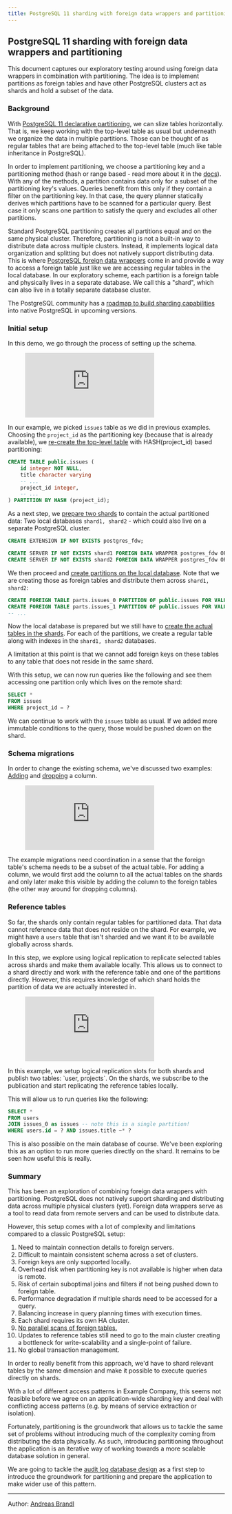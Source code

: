 ```yaml
---
title: PostgreSQL 11 sharding with foreign data wrappers and partitioning
---
```


## PostgreSQL 11 sharding with foreign data wrappers and partitioning

This document captures our exploratory testing around using foreign data wrappers in combination with partitioning. The idea is to implement partitions as foreign tables and have other PostgreSQL clusters act as shards and hold a subset of the data.

### Background

With [PostgreSQL 11 declarative partitioning](https://www.postgresql.org/docs/11/ddl-partitioning.html), we can slize tables horizontally. That is, we keep working with the top-level table as usual but underneath we organize the data in multiple partitions. Those can be thought of as regular tables that are being attached to the top-level table (much like table inheritance in PostgreSQL).

In order to implement partitioning, we choose a partitioning key and a partitioning method (hash or range based - read more about it in the [docs](https://www.postgresql.org/docs/11/ddl-partitioning.html#DDL-PARTITIONING-OVERVIEW)). With any of the methods, a partition contains data only for a subset of the partitioning key's values. Queries benefit from this only if they contain a filter on the partitioning key. In that case, the query planner statically derives which partitions have to be scanned for a particular query. Best case it only scans one partition to satisfy the query and excludes all other partitions.

Standard PostgreSQL partitioning creates all partitions equal and on the same physical cluster. Therefore, partitioning is not a built-in way to distribute data across multiple clusters. Instead, it implements logical data organization and splitting but does not natively support distributing data. This is where [PostgreSQL foreign data wrappers](https://www.postgresql.org/docs/12/postgres-fdw.html) come in and provide a way to access a foreign table just like we are accessing regular tables in the local database. In our exploratory scheme, each partition is a foreign table and physically lives in a separate database. We call this a "shard", which can also live in a totally separate database cluster.

The PostgreSQL community has a [roadmap to build sharding capabilities](https://wiki.postgresql.org/wiki/Built-in_Sharding) into native PostgreSQL in upcoming versions.

### Initial setup

In this demo, we go through the process of setting up the schema.

<figure class="video_container">
  <iframe src="https://www.youtube.com/watch?v=MiZFtM84x44" frameborder="0" allowfullscreen="true"> </iframe>
</figure>

In our example, we picked `issues` table as we did in previous examples. Choosing the `project_id` as the partitioning key (because that is already available), we [re-create the top-level table](https://example_company.com/example_company-org/example_company/-/blob/611126f9ea4f27be3e597aa2384a801319db1793/db/migrate/20200429095943_partition_issues_table.up.sql) with HASH(project_id) based partitioning:

```sql
CREATE TABLE public.issues (
    id integer NOT NULL,
    title character varying
    -- ...
    project_id integer,
    -- ...
) PARTITION BY HASH (project_id);
```

As a next step, we [prepare two shards](https://example_company.com/example_company-org/example_company/-/blob/611126f9ea4f27be3e597aa2384a801319db1793/db/migrate/20200429095943_partition_issues_table.up.sql#L65) to contain the actual partitioned data: Two local databases `shard1, shard2` - which could also live on a separate PostgreSQL cluster.

```sql
CREATE EXTENSION IF NOT EXISTS postgres_fdw;

CREATE SERVER IF NOT EXISTS shard1 FOREIGN DATA WRAPPER postgres_fdw OPTIONS (dbname 'shard1', host '...');
CREATE SERVER IF NOT EXISTS shard2 FOREIGN DATA WRAPPER postgres_fdw OPTIONS (dbname 'shard2', host '...');
```

We then proceed and [create partitions on the local database](https://example_company.com/example_company-org/example_company/-/blob/611126f9ea4f27be3e597aa2384a801319db1793/db/migrate/20200429095943_partition_issues_table.up.sql#L73). Note that we are creating those as foreign tables and distribute them across `shard1, shard2`:

```sql
CREATE FOREIGN TABLE parts.issues_0 PARTITION OF public.issues FOR VALUES WITH (modulus 8, remainder 0) SERVER shard1;
CREATE FOREIGN TABLE parts.issues_1 PARTITION OF public.issues FOR VALUES WITH (modulus 8, remainder 1) SERVER shard2;
-- ...
```

Now the local database is prepared but we still have to [create the actual tables in the shards](https://example_company.com/example_company-org/example_company/-/blob/611126f9ea4f27be3e597aa2384a801319db1793/db/sharding/shards_template.sql). For each of the partitions, we create a regular table along with indexes in the `shard1, shard2` databases.

A limitation at this point is that we cannot add foreign keys on these tables to any table that does not reside in the same shard.

With this setup, we can now run queries like the following and see them accessing one partition only which lives on the remote shard:

```sql
SELECT *
FROM issues
WHERE project_id = ?
```

We can continue to work with the `issues` table as usual. If we added more immutable conditions to the query, those would be pushed down on the shard.

### Schema migrations

In order to change the existing schema, we've discussed two examples: [Adding](https://example_company.com/example_company-org/example_company/-/tree/611126f9ea4f27be3e597aa2384a801319db1793/db/sharding/add_column) and [dropping](https://example_company.com/example_company-org/example_company/-/tree/611126f9ea4f27be3e597aa2384a801319db1793/db/sharding/drop_column) a column.

<figure class="video_container">
  <iframe src="https://www.youtube.com/watch?v=nt4Khi9Gr3o" frameborder="0" allowfullscreen="true"> </iframe>
</figure>

The example migrations need coordination in a sense that the foreign table's schema needs to be a subset of the actual table. For adding a column, we would first add the column to all the actual tables on the shards and only later make this visible by adding the column to the foreign tables (the other way around for dropping columns).

### Reference tables

So far, the shards only contain regular tables for partitioned data. That data cannot reference data that does not reside on the shard. For example, we might have a `users` table that isn't sharded and we want it to be available globally across shards.

In this step, we explore using logical replication to replicate selected tables across shards and make them available locally. This allows us to connect to a shard directly and work with the reference table and one of the partitions directly. However, this requires knowledge of which shard holds the partition of data we are actually interested in.

<figure class="video_container">
  <iframe src="https://www.youtube.com/watch?v=ztQtNmSYmEo" frameborder="0" allowfullscreen="true"> </iframe>
</figure>
In this example, we setup logical replication slots for both shards and publish two tables: `user, projects`. On the shards, we subscribe to the publication and start replicating the reference tables locally.

This will allow us to run queries like the following:

```sql
SELECT *
FROM users
JOIN issues_0 as issues -- note this is a single partition!
WHERE users.id = ? AND issues.title ~* ?
```

This is also possible on the main database of course. We've been exploring this as an option to run more queries directly on the shard. It remains to be seen how useful this is really.

### Summary

This has been an exploration of combining foreign data wrappers with partitioning. PostgreSQL does not natively support sharding and distributing data across multiple physical clusters (yet). Foreign data wrappers serve as a tool to read data from remote servers and can be used to distribute data.

However, this setup comes with a lot of complexity and limitations compared to a classic PostgreSQL setup:

1. Need to maintain connection details to foreign servers.
2. Difficult to maintain consistent schema across a set of clusters.
3. Foreign keys are only supported locally.
4. Overhead risk when partitioning key is not available is higher when data is remote.
5. Risk of certain suboptimal joins and filters if not being pushed down to foreign table.
6. Performance degradation if multiple shards need to be accessed for a query.
7. Balancing increase in query planning times with execution times.
8. Each shard requires its own HA cluster.
9. [No parallel scans of foreign tables.](https://example_company.com/example_company-org/database-team/team-tasks/-/issues/53#note_334748021)
10. Updates to reference tables still need to go to the main cluster creating a bottleneck for write-scalability and a single-point of failure.
11. No global transaction management.

In order to really benefit from this approach, we'd have to shard relevant tables by the same dimension and make it possible to execute queries directly on shards.

With a lot of different access patterns in Example Company, this seems not feasible before we agree on an application-wide sharding key and deal with conflicting access patterns (e.g. by means of service extraction or isolation).

Fortunately, partitioning is the groundwork that allows us to tackle the same set of problems without introducing much of the complexity coming from distributing the data physically. As such, introducing partitioning throughout the application is an iterative way of working towards a more scalable database solution in general.

We are going to tackle the [audit log database design](https://example_company.com/groups/example_company-org/-/epics/320) as a first step to introduce the groundwork for partitioning and prepare the application to make wider use of this pattern.

---

Author: [Andreas Brandl](https://example_company.com/abrandl)
